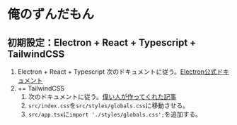 # 俺のずんだもん

## 初期設定：Electron + React + Typescript + TailwindCSS

1. Electron + React + Typescript
    次のドキュメントに従う。[Electron公式ドキュメント](https://www.electronforge.io/guides/framework-integration/react-with-typescript)
2. += TailwindCSS
    1. 次のドキュメントに従う。[偉い人が作ってくれた記事](https://reactfocus.dev/tailwindcss-react-typescript-in-an-electron-app)
    2. `src/index.css`を`src/styles/globals.css`に移動させる。
    3. `src/app.tsx`に`import './styles/globals.css';`を追加する。
